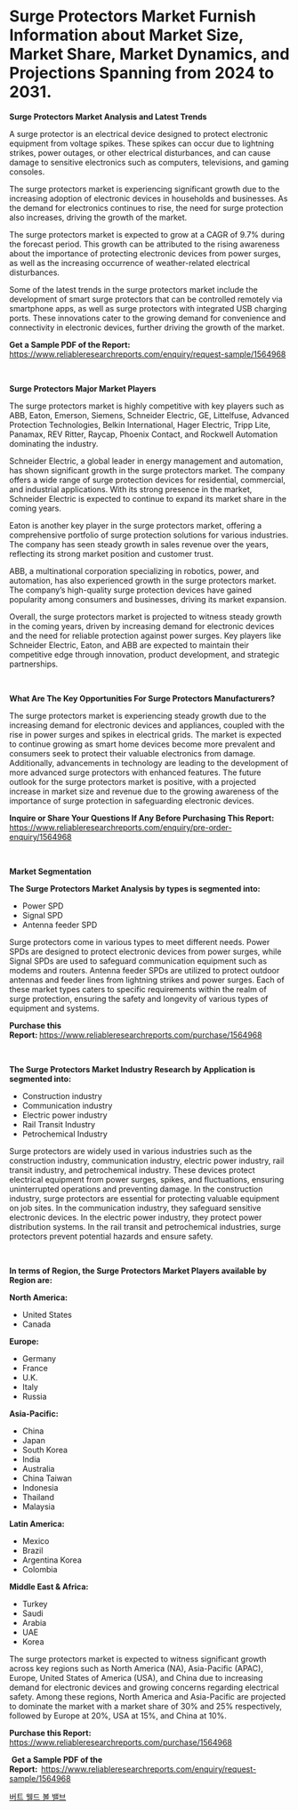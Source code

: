 <p><h1>Surge Protectors Market Furnish Information about Market Size, Market Share, Market Dynamics, and Projections Spanning from 2024 to 2031.</h1></p><p><strong>Surge Protectors Market Analysis and Latest Trends</strong></p>
<p><p>A surge protector is an electrical device designed to protect electronic equipment from voltage spikes. These spikes can occur due to lightning strikes, power outages, or other electrical disturbances, and can cause damage to sensitive electronics such as computers, televisions, and gaming consoles.</p><p>The surge protectors market is experiencing significant growth due to the increasing adoption of electronic devices in households and businesses. As the demand for electronics continues to rise, the need for surge protection also increases, driving the growth of the market.</p><p>The surge protectors market is expected to grow at a CAGR of 9.7% during the forecast period. This growth can be attributed to the rising awareness about the importance of protecting electronic devices from power surges, as well as the increasing occurrence of weather-related electrical disturbances.</p><p>Some of the latest trends in the surge protectors market include the development of smart surge protectors that can be controlled remotely via smartphone apps, as well as surge protectors with integrated USB charging ports. These innovations cater to the growing demand for convenience and connectivity in electronic devices, further driving the growth of the market.</p></p>
<p><strong>Get a Sample PDF of the Report:&nbsp;</strong> <a href="https://www.reliableresearchreports.com/enquiry/request-sample/1564968">https://www.reliableresearchreports.com/enquiry/request-sample/1564968</a></p>
<p>&nbsp;</p>
<p><strong>Surge Protectors Major Market Players</strong></p>
<p><p>The surge protectors market is highly competitive with key players such as ABB, Eaton, Emerson, Siemens, Schneider Electric, GE, Littelfuse, Advanced Protection Technologies, Belkin International, Hager Electric, Tripp Lite, Panamax, REV Ritter, Raycap, Phoenix Contact, and Rockwell Automation dominating the industry.</p><p>Schneider Electric, a global leader in energy management and automation, has shown significant growth in the surge protectors market. The company offers a wide range of surge protection devices for residential, commercial, and industrial applications. With its strong presence in the market, Schneider Electric is expected to continue to expand its market share in the coming years.</p><p>Eaton is another key player in the surge protectors market, offering a comprehensive portfolio of surge protection solutions for various industries. The company has seen steady growth in sales revenue over the years, reflecting its strong market position and customer trust.</p><p>ABB, a multinational corporation specializing in robotics, power, and automation, has also experienced growth in the surge protectors market. The company’s high-quality surge protection devices have gained popularity among consumers and businesses, driving its market expansion.</p><p>Overall, the surge protectors market is projected to witness steady growth in the coming years, driven by increasing demand for electronic devices and the need for reliable protection against power surges. Key players like Schneider Electric, Eaton, and ABB are expected to maintain their competitive edge through innovation, product development, and strategic partnerships.</p></p>
<p>&nbsp;</p>
<p><strong>What Are The Key Opportunities For Surge Protectors Manufacturers?</strong></p>
<p><p>The surge protectors market is experiencing steady growth due to the increasing demand for electronic devices and appliances, coupled with the rise in power surges and spikes in electrical grids. The market is expected to continue growing as smart home devices become more prevalent and consumers seek to protect their valuable electronics from damage. Additionally, advancements in technology are leading to the development of more advanced surge protectors with enhanced features. The future outlook for the surge protectors market is positive, with a projected increase in market size and revenue due to the growing awareness of the importance of surge protection in safeguarding electronic devices.</p></p>
<p><strong>Inquire or Share Your Questions If Any Before Purchasing This Report:</strong> <a href="https://www.reliableresearchreports.com/enquiry/pre-order-enquiry/1564968">https://www.reliableresearchreports.com/enquiry/pre-order-enquiry/1564968</a></p>
<p>&nbsp;</p>
<p><strong>Market Segmentation</strong></p>
<p><strong>The Surge Protectors Market Analysis by types is segmented into:</strong></p>
<p><ul><li>Power SPD</li><li>Signal SPD</li><li>Antenna feeder SPD</li></ul></p>
<p><p>Surge protectors come in various types to meet different needs. Power SPDs are designed to protect electronic devices from power surges, while Signal SPDs are used to safeguard communication equipment such as modems and routers. Antenna feeder SPDs are utilized to protect outdoor antennas and feeder lines from lightning strikes and power surges. Each of these market types caters to specific requirements within the realm of surge protection, ensuring the safety and longevity of various types of equipment and systems.</p></p>
<p><strong>Purchase this Report:&nbsp;</strong><a href="https://www.reliableresearchreports.com/purchase/1564968">https://www.reliableresearchreports.com/purchase/1564968</a></p>
<p>&nbsp;</p>
<p><strong>The Surge Protectors Market Industry Research by Application is segmented into:</strong></p>
<p><ul><li>Construction industry</li><li>Communication industry</li><li>Electric power industry</li><li>Rail Transit Industry</li><li>Petrochemical Industry</li></ul></p>
<p><p>Surge protectors are widely used in various industries such as the construction industry, communication industry, electric power industry, rail transit industry, and petrochemical industry. These devices protect electrical equipment from power surges, spikes, and fluctuations, ensuring uninterrupted operations and preventing damage. In the construction industry, surge protectors are essential for protecting valuable equipment on job sites. In the communication industry, they safeguard sensitive electronic devices. In the electric power industry, they protect power distribution systems. In the rail transit and petrochemical industries, surge protectors prevent potential hazards and ensure safety.</p></p>
<p>&nbsp;</p>
<p><strong>In terms of Region, the Surge Protectors Market Players available by Region are:</strong></p>
<p>
    <p> <strong> North America: </strong>
        <ul>
            <li>United States</li>
            <li>Canada</li>
        </ul>
        </p> 
    <p> <strong> Europe: </strong>
        <ul>
            <li>Germany</li>
            <li>France</li>
            <li>U.K.</li>
            <li>Italy</li>
            <li>Russia</li>
        </ul>
        </p> 
    <p> <strong> Asia-Pacific: </strong>
        <ul>
            <li>China</li>
            <li>Japan</li>
            <li>South Korea</li>
            <li>India</li>
            <li>Australia</li>
            <li>China Taiwan</li>
            <li>Indonesia</li>
            <li>Thailand</li>
            <li>Malaysia</li>
        </ul>
        </p> 
    <p> <strong> Latin America: </strong>
        <ul>
            <li>Mexico</li>
            <li>Brazil</li>
            <li>Argentina Korea</li>
            <li>Colombia</li>
        </ul>
        </p> 
    <p> <strong> Middle East & Africa: </strong>
        <ul>
            <li>Turkey</li>
            <li>Saudi</li>
            <li>Arabia</li>
            <li>UAE</li>
            <li>Korea</li>
        </ul>
    </p>
    </p>
<p><p>The surge protectors market is expected to witness significant growth across key regions such as North America (NA), Asia-Pacific (APAC), Europe, United States of America (USA), and China due to increasing demand for electronic devices and growing concerns regarding electrical safety. Among these regions, North America and Asia-Pacific are projected to dominate the market with a market share of 30% and 25% respectively, followed by Europe at 20%, USA at 15%, and China at 10%.</p></p>
<p><strong>Purchase this Report: </strong><a href="https://www.reliableresearchreports.com/purchase/1564968">https://www.reliableresearchreports.com/purchase/1564968</a></p>
<p>&nbsp;<strong>Get a Sample PDF of the Report:&nbsp;&nbsp;</strong><a href="https://www.reliableresearchreports.com/enquiry/request-sample/1564968">https://www.reliableresearchreports.com/enquiry/request-sample/1564968</a></p>
<p><strong></strong></p>
<p><p><a href="https://github.com/iansanftyord09878/Market-Research-Report-List-1/blob/main/126066210698.md">버트 웰드 볼 밸브</a></p></p>